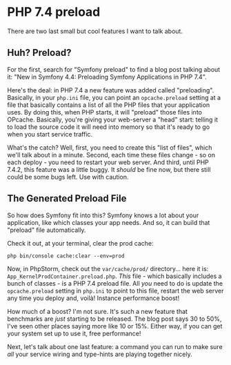 # PHP 7.4 preload

There are two last small but cool features I want to talk about.

## Huh? Preload?

For the first, search for "Symfony preload" to find a blog post talking about
it: "New in Symfony 4.4: Preloading Symfony Applications in PHP 7.4".

Here's the deal: in PHP 7.4 a new feature was added called "preloading". Basically,
in your `php.ini` file, you can point an `opcache.preload` setting at a file that
basically contains a list of all the PHP files that your application uses. By
doing this, when PHP starts, it will "preload" those files into OPcache. Basically,
you're giving your web-server a "head" start: telling it to load the source code
it will need into memory so that it's ready to go when you start service traffic.

What's the catch? Well, first, you need to create this "list of files", which
we'll talk about in a minute. Second, each time these files change - so on each
deploy - you need to restart your web server. And third, until PHP 7.4.2, this
feature was a little buggy. It *should* be fine now, but there still could be some
bugs left. Use with caution.

## The Generated Preload File

So how does Symfony fit into this? Symfony knows a lot about your application,
like which classes your app needs. And so, it can build that "preload" file
automatically.

Check it out, at your terminal, clear the prod cache:

```terminal
php bin/console cache:clear --env=prod
```

Now, in PhpStorm, check out the `var/cache/prod/` directory... here it is:
`App_KernelProdContainer.preload.php`. *This* file - which basically includes a
bunch of classes - is a PHP 7.4 preload file. All *you* need to do is update the
`opcache.preload` setting in `php.ini` to point to this file, restart the web server
any time you deploy and, voilà! Instance performance boost!

How much of a boost? I'm not sure. It's such a new feature that benchmarks are
*just* starting to be released. The blog post says 30 to 50%, I've seen other
places saying more like 10 or 15%. Either way, if you can get your system set up
to use it, free performance!

Next, let's talk about one last feature: a command you can run to make sure
*all* your service wiring and type-hints are playing together nicely.
